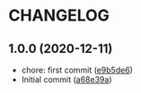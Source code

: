 # CHANGELOG

## 1.0.0 (2020-12-11)

- chore: first commit ([e9b5de6](https://github.com/melonmochi/tfl-gtfs-client/commit/e9b5de6))
- Initial commit ([a68e39a](https://github.com/melonmochi/tfl-gtfs-client/commit/a68e39a))
